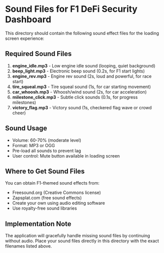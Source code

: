 # Sound Files for F1 DeFi Security Dashboard

This directory should contain the following sound effect files for the loading screen experience:

## Required Sound Files

1. **engine_idle.mp3** - Low engine idle sound (looping, quiet background)
2. **beep_light.mp3** - Electronic beep sound (0.2s, for F1 start lights)
3. **engine_rev.mp3** - Engine rev sound (2s, loud and powerful, for race start)
4. **tire_squeal.mp3** - Tire squeal sound (1s, for car starting movement)
5. **car_whoosh.mp3** - Whoosh/wind sound (2s, for car acceleration)
6. **milestone_click.mp3** - Subtle click sounds (0.1s, for progress milestones)
7. **victory_flag.mp3** - Victory sound (1s, checkered flag wave or crowd cheer)

## Sound Usage

- Volume: 60-70% (moderate level)
- Format: MP3 or OGG
- Pre-load all sounds to prevent lag
- User control: Mute button available in loading screen

## Where to Get Sound Files

You can obtain F1-themed sound effects from:
- Freesound.org (Creative Commons license)
- Zapsplat.com (free sound effects)
- Create your own using audio editing software
- Use royalty-free sound libraries

## Implementation Note

The application will gracefully handle missing sound files by continuing without audio.
Place your sound files directly in this directory with the exact filenames listed above.
